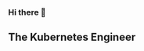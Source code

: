 ### Hi there 👋

## The Kubernetes Engineer

<!--
**aburumman/aburumman** is a ✨ _special_ ✨ repository because its `README.md` (this file) appears on your GitHub profile.

Here are some ideas to get you started:

- 🔭 I’m currently working on Kubernetes and Terraform
- 🌱 I’m currently learning ...
- 👯 I’m looking to collaborate on ...
- 🤔 I’m looking for help with ...
- 💬 Ask me about Cloud
- 📫 How to reach me: ...
- 😄 Pronouns: ...
- ⚡ Fun fact: ...
-->
